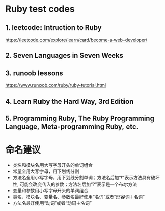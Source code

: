 # Ruby test codes

## 1. leetcode: Intruction to Ruby
https://leetcode.com/explore/learn/card/become-a-web-developer/

## 2. Seven Languages in Seven Weeks

## 3. runoob lessons
https://www.runoob.com/ruby/ruby-tutorial.html

## 4. Learn Ruby the Hard Way, 3rd Edition

## 5. Programming Ruby, The Ruby Programming Language, Meta-programming Ruby, etc.

# 命名建议

* 类名和模块名用大写字母开头的单词组合
* 常量全用大写字母，用下划线分割
* 方法名全用小写字母，用下划线分割单词；方法名后加“!”表示方法具有破坏性, 可能会改变传入的参数；方法名后加“?”表示是一个布尔方法
* 变量和参数用小写字母开头的单词组合
* 类名、模块名、变量名、参数名最好使用“名词”或者“形容词＋名词”
* 方法名最好使用“动词”或者“动词＋名词”

